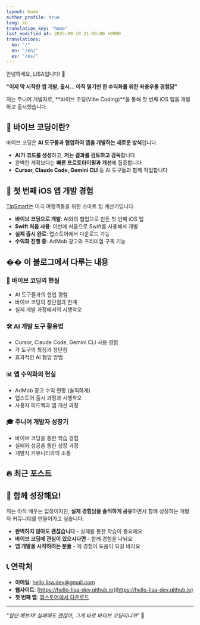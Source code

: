 ```yaml
---
layout: home
author_profile: true
lang: ko
translation_key: "home"
last_modified_at: 2025-09-10 21:00:00 +0900
translations:
  ko: "/"
  en: "/en/"
  es: "/es/"
---
```


안녕하세요, LISA입니다! 👋

**"이제 막 시작한 앱 개발, 출시... 아직 멀기만 한 수익화를 위한 좌충우돌 경험담"**

저는 주니어 개발자로, **바이브 코딩(Vibe Coding)**을 통해 첫 번째 iOS 앱을 개발하고 출시했습니다. 

## 🚀 바이브 코딩이란?

바이브 코딩은 **AI 도구들과 협업하여 앱을 개발하는 새로운 방식**입니다. 

- **AI가 코드를 생성**하고, **저는 결과를 검토하고 감독**합니다
- 완벽한 계획보다는 **빠른 프로토타이핑과 개선**에 집중합니다
- **Cursor, Claude Code, Gemini CLI** 등 AI 도구들과 함께 작업합니다

## 📱 첫 번째 iOS 앱 개발 경험

[TipSmart](https://apps.apple.com/app/tipsmart-tip-calculator/id6749946714)는 미국 여행객들을 위한 스마트 팁 계산기입니다.

- **바이브 코딩으로 개발**: AI와의 협업으로 만든 첫 번째 iOS 앱
- **Swift 처음 사용**: 이번에 처음으로 Swift를 사용해서 개발
- **실제 출시 완료**: 앱스토어에서 다운로드 가능
- **수익화 진행 중**: AdMob 광고와 프리미엄 구독 기능

## �� 이 블로그에서 다루는 내용

### 🎯 바이브 코딩의 현실
- AI 도구들과의 협업 경험
- 바이브 코딩의 장단점과 한계
- 실제 개발 과정에서의 시행착오

### 🛠️ AI 개발 도구 활용법
- Cursor, Claude Code, Gemini CLI 사용 경험
- 각 도구의 특징과 장단점
- 효과적인 AI 협업 방법

### 📊 앱 수익화의 현실
- AdMob 광고 수익 현황 (솔직하게)
- 앱스토어 출시 과정과 시행착오
- 사용자 피드백과 앱 개선 과정

### 🎓 주니어 개발자 성장기
- 바이브 코딩을 통한 학습 경험
- 실패와 성공을 통한 성장 과정
- 개발자 커뮤니티와의 소통

## 🔥 최근 포스트

<!-- 홈 레이아웃에 의해 최신 포스트들이 자동으로 표시됩니다 -->

## 💬 함께 성장해요!

저는 아직 배우는 입장이지만, **실제 경험담을 솔직하게 공유**하면서 함께 성장하는 개발자 커뮤니티를 만들어가고 싶습니다.

- **완벽하지 않아도 괜찮습니다** - 실패를 통한 학습이 중요해요
- **바이브 코딩에 관심이 있으시다면** - 함께 경험을 나눠요
- **앱 개발을 시작하려는 분들** - 제 경험이 도움이 되길 바라요

## 📞 연락처

- **이메일**: [hello.lisa.dev@gmail.com](mailto:hello.lisa.dev@gmail.com)
- **웹사이트**: [https://hello-lisa-dev.github.io](https://hello-lisa-dev.github.io)
- **첫 번째 앱**: [앱스토어에서 다운로드](https://apps.apple.com/app/tipsmart-tip-calculator/id6749946714)

---

*"일단 해보자! 실패해도 괜찮아, 그게 바로 바이브 코딩이니까"* 🎵
